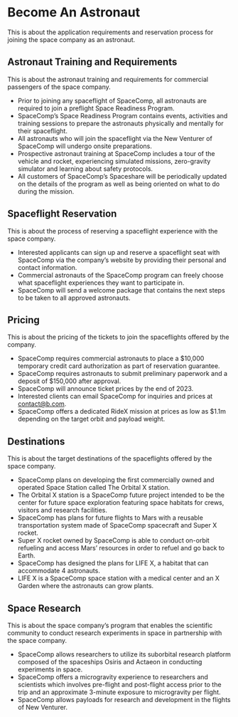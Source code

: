 # Become An Astronaut

This is about the application requirements and reservation process for joining the space company as an astronaut.

## Astronaut Training and Requirements

This is about the astronaut training and requirements for commercial passengers of the space company.

- Prior to joining any spaceflight of SpaceComp, all astronauts are required to join a preflight Space Readiness Program.
- SpaceComp’s Space Readiness Program contains events, activities and training sessions to prepare the astronauts physically and mentally for their spaceflight.
- All astronauts who will join the spaceflight via the New Venturer of SpaceComp will undergo onsite preparations.
- Prospective astronaut training at SpaceComp includes a tour of the vehicle and rocket, experiencing simulated missions, zero-gravity simulator and learning about safety protocols.
- All customers of SpaceComp’s Spaceshare will be periodically updated on the details of the program as well as being oriented on what to do during the mission.

## Spaceflight Reservation

This is about the process of reserving a spaceflight experience with the space company.

- Interested applicants can sign up and reserve a spaceflight seat with SpaceComp via the company’s website by providing their personal and contact information.
- Commercial astronauts of the SpaceComp program can freely choose what spaceflight experiences they want to participate in.
- SpaceComp will send a welcome package that contains the next steps to be taken to all approved astronauts.

## Pricing

This is about the pricing of the tickets to join the spaceflights offered by the company.

- SpaceComp requires commercial astronauts to place a $10,000 temporary credit card authorization as part of reservation guarantee.
- SpaceComp requires astronauts  to submit preliminary paperwork and a deposit of $150,000 after approval.
- SpaceComp will announce ticket prices by the end of 2023.
- Interested clients can email SpaceComp for inquiries and prices at contact@b.com.
- SpaceComp offers a dedicated RideX mission at prices as low as $1.1m depending on the target orbit and payload weight.

## Destinations

This is about the target destinations of the spaceflights offered by the space company.

- SpaceComp plans on developing the first commercially owned and operated Space Station called The Orbital X station.
- The Orbital X station is a SpaceComp future project intended to be the center for future space exploration featuring space habitats for crews, visitors and research facilities.
- SpaceComp has plans for future flights to Mars with a reusable transportation system made of SpaceComp spacecraft and Super X rocket.
- Super X rocket owned by SpaceComp is able to conduct on-orbit refueling and access Mars’ resources in order to refuel and go back to Earth.
- SpaceComp has designed the plans for LIFE X, a habitat that can accommodate 4 astronauts.
- LIFE X is a SpaceComp space station with a medical center and an X Garden where the astronauts can grow plants.

## Space Research

This is about the space company’s program that enables the scientific community to conduct research experiments in space in partnership with the space company.

- SpaceComp allows researchers to utilize its suborbital research platform composed of the spaceships Osiris and Actaeon in conducting experiments in space.
- SpaceComp offers a microgravity experience to researchers and scientists which involves pre-flight and post-flight access prior to the trip and an approximate 3-minute exposure to microgravity per flight.
- SpaceComp allows payloads for research and development in the flights of New Venturer.